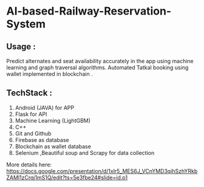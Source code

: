 # AI-based-Railway-Reservation-System

## Usage :
Predict alternates and seat availability accurately in the app using machine learning and graph traversal algorithms.
Automated Tatkal booking using wallet implemented in blockchain .

## TechStack : 
1. Android (JAVA) for APP
2. Flask for API         
3. Machine Learning (LightGBM)
4. C++
5. Git and Github
6. Firebase as database
7. Blockchain as wallet database
8. Selenium ,Beautiful soup and Scrapy for data collection

More details here:
https://docs.google.com/presentation/d/1xlr5_MES6J_VCnYMD3qihSzhYRkbZAMl1zCrqj1mS1Q/edit?ts=5e3fbe24#slide=id.p1
